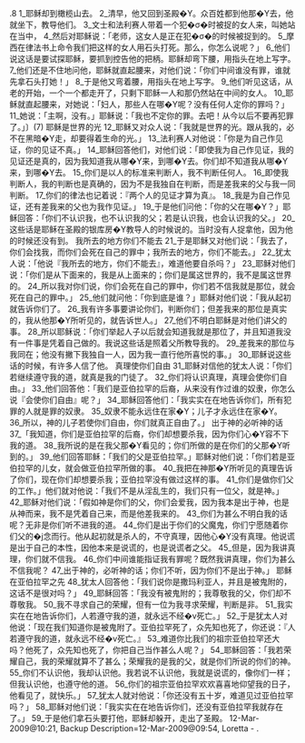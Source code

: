.8 
1_耶稣却到橄榄山去。 2_清早，他又回到圣殿�Y。众百姓都到他那�Y去，他就坐下，教导他们。 3_文士和法利赛人带着一个犯�σ�时被捉的女人来，叫她站在当中， 4_然后对耶稣说：「老师，这女人是正在犯�σ�的时候被捉到的。 5_摩西在律法书上命令我们把这样的女人用石头打死。那么，你怎么说呢？」 6_他们说这话是要试探耶稣，要抓到控告他的把柄。耶稣却弯下腰，用指头在地上写字。 7_他们还是不住地问他，耶稣就直起腰来，对他们说：「你们中间谁没有罪，谁就先拿石头打她！」 8_于是他又弯着腰，用指头在地上写字。 9_他们听见这话，从老的开始，一个一个都走开了，只剩下耶稣一人和那仍然站在中间的女人。 10_耶稣就直起腰来，对她说：「妇人，那些人在哪�Y呢？没有任何人定你的罪吗？」 11_她说：「主啊，没有。」耶稣说：「我也不定你的罪。去吧！从今以后不要再犯罪了。」〕(7) 
耶稣是世界的光 
12_耶稣又对众人说：「我就是世界的光。跟从我的，必不在黑暗�Y走，却要得着生命的光。」 13_法利赛人对他说：「你是为自己作见证，你的见证不真。」 14_耶稣回答他们，对他们说：「即使我为自己作见证，我的见证还是真的，因为我知道我从哪�Y来，到哪�Y去。你们却不知道我从哪�Y来，到哪�Y去。 15_你们是以人的标准来判断人，我不判断任何人。 16_即使我判断人，我的判断也是真确的，因为不是我独自在判断，而是差我来的父与我一同判断。 17_你们的律法也记着说：『两个人的见证才算为真』。 18_我是为自己作见证，还有差我来的父也为我作见证。」 19_于是他们问他：「你的父在哪�Y？」耶稣回答：「你们不认识我，也不认识我的父；若是认识我，也会认识我的父。」 20_这些话是耶稣在圣殿的银库房�Y教导人的时候说的。当时没有人捉拿他，因为他的时候还没有到。 
我所去的地方你们不能去 
21_于是耶稣又对他们说：「我去了，你们会找我，而你们会死在自己的罪中；我所去的地方，你们不能去。」 22_犹太人说：「他说『我所去的地方，你们不能去』，难道他要自杀吗？」 23_耶稣对他们说：「你们是从下面来的，我是从上面来的；你们是属这世界的，我不是属这世界的。 24_所以我对你们说，你们会死在自己的罪中，你们若不信我就是那位，就会死在自己的罪中。」 25_他们就问他：「你到底是谁？」耶稣对他们说：「我从起初就告诉你们了。 26_我有许多事要讲论你们，判断你们；但差我来的那位是真实的，我从他那�Y所听见的，就告诉世人。」 27_他们不明白耶稣是对他们讲父的事。 28_所以耶稣说：「你们举起人子以后就会知道我就是那位了，并且知道我没有一件事是凭着自己做的。我说这些话是照着父所教导我的。 29_差我来的那位与我同在；他没有撇下我独自一人，因为我一直行他所喜悦的事。」 30_耶稣说这些话的时候，有许多人信了他。 
真理使你们自由 
31_耶稣对信他的犹太人说：「你们若继续遵守我的道，就真是我的门徒了。 32_你们将认识真理，真理会使你们自由。」 33_他们回答他：「我们是亚伯拉罕的后裔，从来没有作过谁的奴隶，你怎么说『会使你们自由』呢？」 34_耶稣回答他们：「我实实在在地告诉你们，所有犯罪的人就是罪的奴隶。 35_奴隶不能永远住在家�Y；儿子才永远住在家�Y。 36_所以，神的儿子若使你们自由，你们就真正自由了。」 
出于神的必听神的话 
37_「我知道，你们是亚伯拉罕的后裔，你们却想要杀我，因为你们心�Y容不下我的道。 38_我所说的是在我父那�Y看见的；你们所做的是在你们的父那�Y听到的。」 
39_他们回答耶稣：「我们的父是亚伯拉罕。」耶稣对他们说：「你们若是亚伯拉罕的儿女，就会做亚伯拉罕所做的事。 40_我把在神那�Y所听见的真理告诉了你们，现在你们却想要杀我；亚伯拉罕没有做过这样的事。 41_你们是做你们父的工作。」他们就对他说：「我们不是从淫乱生的，我们只有一位父，就是神。」 42_耶稣对他们说：「假如神是你们的父，你们会爱我，因为我本是出于神，也是从神而来，我不是凭着自己来，而是他差我来的。 43_你们为甚么不明白我的话呢？无非是你们听不进我的道。 44_你们是出于你们的父魔鬼，你们宁愿随着你们父的�j念而行。他从起初就是杀人的，不守真理，因他心�Y没有真理。他说谎是出于自己的本性，因他本来是说谎的，也是说谎者之父。 45_但是，因为我讲真理，你们就不信我。 46_你们中间谁能指证我有罪呢？既然我讲真理，你们为甚么不信我呢？ 47_出于神的，必听神的话；你们不听，因为你们不是出于神。」 
耶稣在亚伯拉罕之先 
48_犹太人回答他：「我们说你是撒玛利亚人，并且是被鬼附的，这话不是很对吗？」 49_耶稣回答：「我没有被鬼附的；我尊敬我的父，你们却不尊敬我。 50_我不寻求自己的荣耀，但有一位为我寻求荣耀，判断是非。 51_我实实在在地告诉你们，人若遵守我的道，就永远不经�v死亡。」 52_于是犹太人对他说：「现在我们知道你是被鬼附了。亚伯拉罕死了，众先知也死了，你还说：『人若遵守我的道，就永远不经�v死亡。』 53_难道你比我们的祖宗亚伯拉罕还大吗？他死了，众先知也死了，你把自己当作甚么人呢？」 54_耶稣回答：「我若荣耀自己，我的荣耀就算不了甚么；荣耀我的是我的父，就是你们所说的你们的神。 55_你们不认识他，我却认识他。我若说不认识他，我就是说谎的，像你们一样；但我认识他，也遵守他的道。 56_你们的祖宗亚伯拉罕欢欢喜喜地仰望我的日子，他看见了，就快乐。」 57_犹太人就对他说：「你还没有五十岁，难道见过亚伯拉罕吗？」 58_耶稣对他们说：「我实实在在地告诉你们，还没有亚伯拉罕我就存在了。」 59_于是他们拿石头要打他，耶稣却躲开，走出了圣殿。 
12-Mar-2009@10:21, Backup Description=12-Mar-2009@09:54, Loretta - 
.